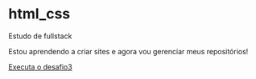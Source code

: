 # html_css
 Estudo de fullstack

 Estou aprendendo a criar sites e agora vou gerenciar meus repositórios!

 <a href="https://simaosirineu.github.io/html_css/03/desafio3"> Executa o desafio3</a>
